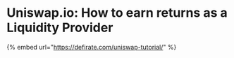 # Uniswap.io: How to earn returns as a Liquidity Provider

{% embed url="https://defirate.com/uniswap-tutorial/" %}



